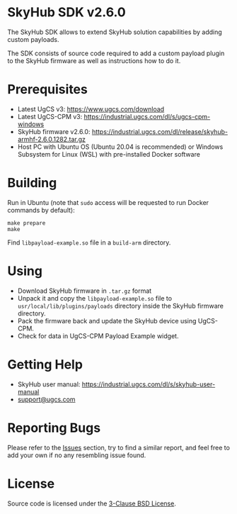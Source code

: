 SkyHub SDK v2.6.0
=================

The SkyHub SDK allows to extend SkyHub solution capabilities by adding custom payloads.

The SDK consists of source code required to add a custom payload plugin to the SkyHub firmware as well as instructions how to do it.

Prerequisites
=============

* Latest UgCS v3: https://www.ugcs.com/download
* Latest UgCS-CPM v3: https://industrial.ugcs.com/dl/s/ugcs-cpm-windows
* SkyHub firmware v2.6.0: https://industrial.ugcs.com/dl/release/skyhub-armhf-2.6.0.1282.tar.gz
* Host PC with Ubuntu OS (Ubuntu 20.04 is recommended) or Windows Subsystem for Linux (WSL) with pre-installed Docker software

Building
========

Run in Ubuntu (note that `sudo` access will be requested to run Docker commands by default):

    make prepare
    make

Find `libpayload-example.so` file in a `build-arm` directory.

Using
=====

* Download SkyHub firmware in `.tar.gz` format
* Unpack it and copy the `libpayload-example.so` file to `usr/local/lib/plugins/payloads` directory inside the SkyHub firmware directory.
* Pack the firmware back and update the SkyHub device using UgCS-CPM.
* Check for data in UgCS-CPM Payload Example widget.

Getting Help
============

* SkyHub user manual: https://industrial.ugcs.com/dl/s/skyhub-user-manual
* support@ugcs.com

Reporting Bugs
==============

Please refer to the [Issues](https://github.com/ugcs/skyhub-sdk/issues) section, try to find a similar report, and feel free to add your own if no any resembling issue found.

License
=======

Source code is licensed under the [3-Clause BSD License](LICENSE).
